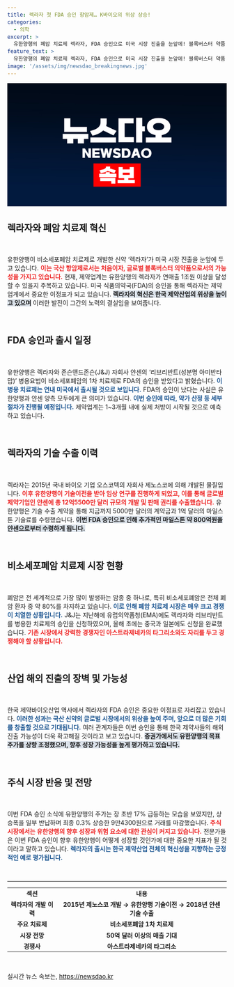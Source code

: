 ```yaml
---
title: 렉라자 첫 FDA 승인 항암제… K바이오의 위상 상승!
categories:
  - 의학
excerpt: >
  유한양행의 폐암 치료제 렉라자, FDA 승인으로 미국 시장 진출을 눈앞에! 블록버스터 약품 등극 가능성에 제약업계의 관심과 기대가 집중되고 있습니다.
feature_text: >
  유한양행의 폐암 치료제 렉라자, FDA 승인으로 미국 시장 진출을 눈앞에! 블록버스터 약품 등극 가능성에 제약업계의 관심과 기대가 집중되고 있습니다.
image: '/assets/img/newsdao_breakingnews.jpg'
---
```


<p><img src="/assets/img/newsdao_breakingnews.jpg" alt="koreaapp 속보" /></p>

<h2 data-ke-size="size26">렉라자와 폐암 치료제 혁신</h2>

<p data-ke-size="size16">&nbsp;</p>

<p>유한양행이 비소세포폐암 치료제로 개발한 신약 ‘렉라자’가 미국 시장 진출을 눈앞에 두고 있습니다. <b><span style="color: #ee2323;">이는 국산 항암제로서는 처음이자, 글로벌 블록버스터 의약품으로서의 가능성을 가지고 있습니다.</span></b> 현재, 제약업계는 유한양행의 렉라자가 연매출 1조원 이상을 달성할 수 있을지 주목하고 있습니다. 미국 식품의약국(FDA)의 승인을 통해 렉라자는 제약업계에서 중요한 이정표가 되고 있습니다. <b><span style="background-color: #21538527;">렉라자의 혁신은 한국 제약산업의 위상을 높이고 있으며</span></b> 이러한 발전이 그간의 노력의 결실임을 보여줍니다.</p>

<p data-ke-size="size16">&nbsp;</p>

<h2 data-ke-size="size26">FDA 승인과 출시 일정</h2>

<p data-ke-size="size16">&nbsp;</p>

<p>유한양행은 렉라자와 존슨앤드존슨(J&amp;J) 자회사 얀센의 ‘리브리반트(성분명 아미반타맙)’ 병용요법이 비소세포폐암의 1차 치료제로 FDA의 승인을 받았다고 밝혔습니다. <b><span style="color: #1a5490;">이 병용 치료제는 연내 미국에서 출시될 것으로 보입니다.</span></b> FDA의 승인이 났다는 사실은 유한양행과 얀센 양측 모두에게 큰 의미가 있습니다. <b><span style="color: #1a5490;">이번 승인에 따라, 약가 산정 등 세부 절차가 진행될 예정입니다.</span></b> 제약업계는 1~3개월 내에 실제 처방이 시작될 것으로 예측하고 있습니다.</p>

<p data-ke-size="size16">&nbsp;</p>

<h2 data-ke-size="size26">렉라자의 기술 수출 이력</h2>

<p data-ke-size="size16">&nbsp;</p>

<p>렉라자는 2015년 국내 바이오 기업 오스코텍의 자회사 제노스코에 의해 개발된 물질입니다. <b><span style="color: #ee2323;">이후 유한양행이 기술이전을 받아 임상 연구를 진행하게 되었고, 이를 통해 글로벌 제약기업인 얀센에 총 12억5500만 달러 규모의 개발 및 판매 권리를 수출했습니다.</span></b> 유한양행은 기술 수출 계약을 통해 지금까지 5000만 달러의 계약금과 1억 달러의 마일스톤 기술료를 수령했습니다. <b><span style="background-color: #21538527;">이번 FDA 승인으로 인해 추가적인 마일스톤 약 800억원을 얀센으로부터 수령하게 됩니다.</span></b></p>

<p data-ke-size="size16">&nbsp;</p>

<h2 data-ke-size="size26">비소세포폐암 치료제 시장 현황</h2>

<p data-ke-size="size16">&nbsp;</p>

<p>폐암은 전 세계적으로 가장 많이 발생하는 암종 중 하나로, 특히 비소세포폐암은 전체 폐암 환자 중 약 80%를 차지하고 있습니다. <b><span style="color: #1a5490;">이로 인해 폐암 치료제 시장은 매우 크고 경쟁이 치열한 상황입니다.</span></b> J&amp;J는 지난해에 유럽의약품청(EMA)에도 렉라자와 리브리반트를 병용한 치료제의 승인을 신청하였으며, 올해 초에는 중국과 일본에도 신청을 완료했습니다. <b><span style="color: #ee2323;">기존 시장에서 강력한 경쟁자인 아스트라제네카의 타그리소와도 자리를 두고 경쟁해야 할 상황입니다.</span></b></p>

<p data-ke-size="size16">&nbsp;</p>

<h2 data-ke-size="size26">산업 해외 진출의 장벽 및 가능성</h2>

<p data-ke-size="size16">&nbsp;</p>

<p>한국 제약바이오산업 역사에서 렉라자의 FDA 승인은 중요한 이정표로 자리잡고 있습니다. <b><span style="color: #1a5490;">이러한 성과는 국산 신약의 글로벌 시장에서의 위상을 높여 주며, 앞으로 더 많은 기회를 창출할 것으로 기대됩니다.</span></b> 여러 관계자들은 이번 승인을 통해 한국 제약사들의 해외 진출 가능성이 더욱 확고해질 것이라고 보고 있습니다. <b><span style="background-color: #21538527;">증권가에서도 유한양행의 목표 주가를 상향 조정했으며, 향후 성장 가능성을 높게 평가하고 있습니다.</span></b></p>

<p data-ke-size="size16">&nbsp;</p>

<h2 data-ke-size="size26">주식 시장 반응 및 전망</h2>

<p data-ke-size="size16">&nbsp;</p>

<p>이번 FDA 승인 소식에 유한양행의 주가는 장 초반 17% 급등하는 모습을 보였지만, 상승폭을 일부 반납하며 최종 0.3% 상승한 9만4300원으로 거래를 마감했습니다. <b><span style="color: #ee2323;">주식 시장에서는 유한양행의 향후 성장과 위험 요소에 대한 관심이 커지고 있습니다.</span></b> 전문가들은 이번 FDA 승인이 향후 유한양행이 어떻게 성장할 것인가에 대한 중요한 지표가 될 것이라고 말하고 있습니다. <b><span style="color: #1a5490;">렉라자의 출시는 한국 제약산업 전체의 혁신성을 지향하는 긍정적인 예로 평가됩니다.</span></b></p>

<p data-ke-size="size16">&nbsp;</p>

<hr/>

<table style="width: 100%; border-collapse: collapse;">
<tr>
<td style="text-align: center; height: 17px;"><b>섹션</b></td>
<td style="text-align: center; height: 17px;"><b>내용</b></td>
</tr>
<tr>
<td style="text-align: center; height: 17px;"><b>렉라자의 개발 이력</b></td>
<td style="text-align: center; height: 17px;"><b>2015년 제노스코 개발 → 유한양행 기술이전 → 2018년 얀센 기술 수출</b></td>
</tr>
<tr>
<td style="text-align: center; height: 17px;"><b>주요 치료제</b></td>
<td style="text-align: center; height: 17px;"><b>비소세포폐암 1차 치료제</b></td>
</tr>
<tr>
<td style="text-align: center; height: 17px;"><b>시장 전망</b></td>
<td style="text-align: center; height: 17px;"><b>50억 달러 이상의 매출 기대</b></td>
</tr>
<tr>
<td style="text-align: center; height: 17px;"><b>경쟁사</b></td>
<td style="text-align: center; height: 17px;"><b>아스트라제네카의 타그리소</b></td>
</tr>
</table>

<p data-ke-size="size16">&nbsp;</p>
실시간 뉴스 속보는, <a href="https://newsdao.kr" rel="dofollow">https://newsdao.kr</a>


